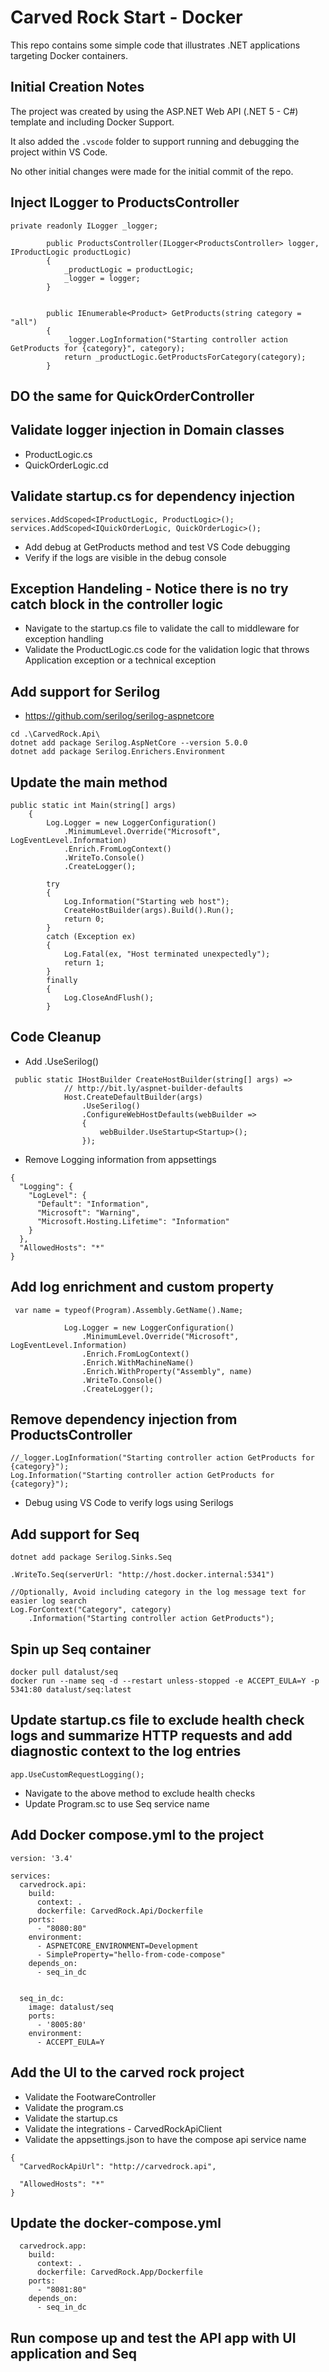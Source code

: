 # Carved Rock Start - Docker 
This repo contains some simple code that illustrates .NET applications targeting 
Docker containers.

## Initial Creation Notes
The project was created by using the ASP.NET Web API (.NET 5 - C#) template and including Docker Support.

It also added the `.vscode` folder to support running and debugging the project within VS Code.

No other initial changes were made for the initial commit of the repo.

## Inject ILogger to ProductsController
```
private readonly ILogger _logger;

        public ProductsController(ILogger<ProductsController> logger, IProductLogic productLogic)
        {
            _productLogic = productLogic;
            _logger = logger;
        }


        public IEnumerable<Product> GetProducts(string category = "all")
        {
            _logger.LogInformation("Starting controller action GetProducts for {category}", category);
            return _productLogic.GetProductsForCategory(category);
        }
```


## DO the same for QuickOrderController

## Validate logger injection in Domain classes
* ProductLogic.cs
* QuickOrderLogic.cd

## Validate startup.cs for dependency injection
```
services.AddScoped<IProductLogic, ProductLogic>();
services.AddScoped<IQuickOrderLogic, QuickOrderLogic>();
```
* Add debug at GetProducts method and test VS Code debugging
* Verify if the logs are visible in the debug console

## Exception Handeling - Notice there is no try catch block in the controller logic
* Navigate to the startup.cs file to validate the call to middleware for exception handling 
* Validate the ProductLogic.cs code for the validation logic that throws Application exception or a technical exception

## Add support for Serilog
* https://github.com/serilog/serilog-aspnetcore 
```
cd .\CarvedRock.Api\
dotnet add package Serilog.AspNetCore --version 5.0.0
dotnet add package Serilog.Enrichers.Environment
```

## Update the main method
```
public static int Main(string[] args)
    {
        Log.Logger = new LoggerConfiguration()
            .MinimumLevel.Override("Microsoft", LogEventLevel.Information)
            .Enrich.FromLogContext()
            .WriteTo.Console()
            .CreateLogger();

        try
        {
            Log.Information("Starting web host");
            CreateHostBuilder(args).Build().Run();
            return 0;
        }
        catch (Exception ex)
        {
            Log.Fatal(ex, "Host terminated unexpectedly");
            return 1;
        }
        finally
        {
            Log.CloseAndFlush();
        }
```

## Code Cleanup
* Add .UseSerilog()
```
 public static IHostBuilder CreateHostBuilder(string[] args) =>
		    // http://bit.ly/aspnet-builder-defaults
            Host.CreateDefaultBuilder(args)
                .UseSerilog()
                .ConfigureWebHostDefaults(webBuilder =>
                {
                    webBuilder.UseStartup<Startup>();
                });
```

* Remove Logging information from appsettings 
```
{
  "Logging": {
    "LogLevel": {
      "Default": "Information",
      "Microsoft": "Warning",
      "Microsoft.Hosting.Lifetime": "Information"
    }
  },
  "AllowedHosts": "*"
}
```

## Add log enrichment and custom property
```
 var name = typeof(Program).Assembly.GetName().Name;

            Log.Logger = new LoggerConfiguration()
                .MinimumLevel.Override("Microsoft", LogEventLevel.Information)
                .Enrich.FromLogContext()
                .Enrich.WithMachineName()
                .Enrich.WithProperty("Assembly", name)
                .WriteTo.Console()
                .CreateLogger();
```

## Remove dependency injection from ProductsController
```
//_logger.LogInformation("Starting controller action GetProducts for {category}");
Log.Information("Starting controller action GetProducts for {category}");
```

* Debug using VS Code to verify logs using Serilogs

## Add support for Seq
```
dotnet add package Serilog.Sinks.Seq

.WriteTo.Seq(serverUrl: "http://host.docker.internal:5341")

//Optionally, Avoid including category in the log message text for easier log search
Log.ForContext("Category", category)
    .Information("Starting controller action GetProducts");
```

## Spin up Seq container
```
docker pull datalust/seq
docker run --name seq -d --restart unless-stopped -e ACCEPT_EULA=Y -p 5341:80 datalust/seq:latest
```
## Update startup.cs file to exclude health check logs and summarize HTTP requests and add diagnostic context to the log entries
```
app.UseCustomRequestLogging();
```
* Navigate to the above method to exclude health checks
* Update Program.sc to use Seq service name

## Add Docker compose.yml to the project
```
version: '3.4'

services:
  carvedrock.api:    
    build:
      context: .
      dockerfile: CarvedRock.Api/Dockerfile
    ports:
      - "8080:80"
    environment:
      - ASPNETCORE_ENVIRONMENT=Development
      - SimpleProperty="hello-from-code-compose"
    depends_on: 
      - seq_in_dc


  seq_in_dc:    
    image: datalust/seq    
    ports:
      - '8005:80'      
    environment:
      - ACCEPT_EULA=Y 
```

## Add the UI to the carved rock project
* Validate the FootwareController
* Validate the program.cs
* Validate the startup.cs
* Validate the integrations - CarvedRockApiClient
* Validate the appsettings.json to have the compose api service name
```
{
  "CarvedRockApiUrl": "http://carvedrock.api",

  "AllowedHosts": "*"
}
```

## Update the docker-compose.yml
```
  carvedrock.app:
    build:
      context: .
      dockerfile: CarvedRock.App/Dockerfile
    ports:
      - "8081:80"
    depends_on: 
      - seq_in_dc
```
## Run compose up and test the API app with UI application and Seq
